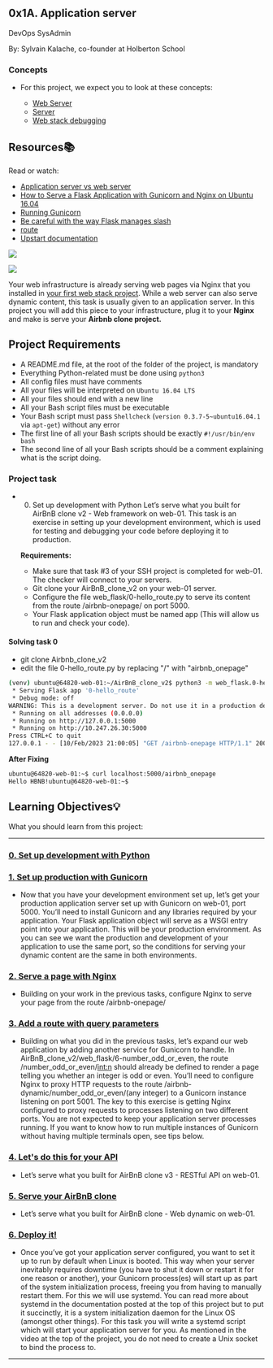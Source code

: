 ## 0x1A. Application server

DevOps	SysAdmin

 By: Sylvain Kalache, co-founder at Holberton School

### Concepts

* For this project, we expect you to look at these concepts:

	+ [Web Server](https://intranet.alxswe.com/concepts/17)
	+ [Server](https://intranet.alxswe.com/concepts/67)
	+ [Web stack debugging](https://intranet.alxswe.com/concepts/68)

## Resources:books:
Read or watch:
* [Application server vs web server](https://intranet.hbtn.io/rltoken/RerpYBxsgrpIorHjbDgulw)
* [How to Serve a Flask Application with Gunicorn and Nginx on Ubuntu 16.04](https://intranet.hbtn.io/rltoken/uosy5QXdMbDPA1tFTR1eoA)
* [Running Gunicorn](https://intranet.hbtn.io/rltoken/QTnnkj6vfQV9ovW_eYWWDQ)
* [Be careful with the way Flask manages slash](https://intranet.hbtn.io/rltoken/whE8do28ZiJJoJLyb1ACwA)
* [route](https://intranet.hbtn.io/rltoken/JLjrXD4MLS3rUkQr5QyxtA)
* [Upstart documentation](https://intranet.hbtn.io/rltoken/oQPs-o5UUcZkxOw5sNIM0g)


![](https://cdn.educba.com/academy/wp-content/uploads/2019/04/What-is-Application-Server-1.jpg.webp)

![](https://cdn.educba.com/academy/wp-content/uploads/2019/04/What-is-Application-Server-1.1.png)


Your web infrastructure is already serving web pages via Nginx that you installed in [your first web stack project](https://github.com/sammykingx/alx-system_engineering-devops/tree/master/0x0C-web_server). While a web server can also serve dynamic content, this task is usually given to an application server. In this project you will add this piece to your infrastructure, plug it to your __Nginx__ and make is serve your __Airbnb clone project.__

## Project Requirements

- A README.md file, at the root of the folder of the project, is mandatory
- Everything Python-related must be done using `python3`
- All config files must have comments
- All your files will be interpreted on `Ubuntu 16.04 LTS`
- All your files should end with a new line
- All your Bash script files must be executable
- Your Bash script must pass `Shellcheck` (`version 0.3.7-5~ubuntu16.04.1` via `apt-get`) without any error
- The first line of all your Bash scripts should be exactly `#!/usr/bin/env bash`
- The second line of all your Bash scripts should be a comment explaining what is the script doing.

### Project task
- 0. Set up development with Python
	Let’s serve what you built for AirBnB clone v2 - Web framework on web-01. This task is an exercise in setting up your development environment, which is used for testing and debugging your code before deploying it to production.

	__Requirements:__

	- Make sure that task #3 of your SSH project is completed for web-01. The checker will connect to your servers.
	- Git clone your AirBnB_clone_v2 on your web-01 server.
	- Configure the file web_flask/0-hello_route.py to serve its content from the route /airbnb-onepage/ on port 5000.
	- Your Flask application object must be named app (This will allow us to run and check your code).

#### Solving task 0
- git clone Airbnb_clone_v2
- edit the file 0-hello_route.py by replacing "/" with "airbnb_onepage"

```bash
(venv) ubuntu@64820-web-01:~/AirBnB_clone_v2$ python3 -m web_flask.0-hello_route
 * Serving Flask app '0-hello_route'
 * Debug mode: off
WARNING: This is a development server. Do not use it in a production deployment. Use a production WSGI server instead.
 * Running on all addresses (0.0.0.0)
 * Running on http://127.0.0.1:5000
 * Running on http://10.247.26.30:5000
Press CTRL+C to quit
127.0.0.1 - - [10/Feb/2023 21:00:05] "GET /airbnb-onepage HTTP/1.1" 200 -

```
__After Fixing__

```bash
ubuntu@64820-web-01:~$ curl localhost:5000/airbnb_onepage
Hello HBNB!ubuntu@64820-web-01:~$
```


## Learning Objectives:bulb:
What you should learn from this project:

---


### [0. Set up development with Python](./README.md)

### [1. Set up production with Gunicorn](./2-app_server-nginx_config)
* Now that you have your development environment set up, let’s get your production application server set up with Gunicorn on web-01, port 5000. You’ll need to install Gunicorn and any libraries required by your application. Your Flask application object will serve as a WSGI entry point into your application. This will be your production environment. As you can see we want the production and development of your application to use the same port, so the conditions for serving your dynamic content are the same in both environments.


### [2. Serve a page with Nginx](./3-app_server-nginx_config)
* Building on your work in the previous tasks, configure Nginx to serve your page from the route /airbnb-onepage/


### [3. Add a route with query parameters](./4-app_server-nginx_config)
* Building on what you did in the previous tasks, let’s expand our web application by adding another service for Gunicorn to handle. In AirBnB_clone_v2/web_flask/6-number_odd_or_even, the route /number_odd_or_even/<int:n> should already be defined to render a page telling you whether an integer is odd or even. You’ll need to configure Nginx to proxy HTTP requests to the route /airbnb-dynamic/number_odd_or_even/(any integer) to a Gunicorn instance listening on port 5001. The key to this exercise is getting Nginx configured to proxy requests to processes listening on two different ports. You are not expected to keep your application server processes running. If you want to know how to run multiple instances of Gunicorn without having multiple terminals open, see tips below.


### [4. Let's do this for your API](./5-app_server-nginx_config)
* Let’s serve what you built for AirBnB clone v3 - RESTful API on web-01.


### [5. Serve your AirBnB clone](./gunicorn.service)
* Let’s serve what you built for AirBnB clone - Web dynamic on web-01.


### [6. Deploy it!](./4-reload_gunicorn_no_downtime)
* Once you’ve got your application server configured, you want to set it up to run by default when Linux is booted. This way when your server inevitably requires downtime (you have to shut it down or restart it for one reason or another), your Gunicorn process(es) will start up as part of the system initialization process, freeing you from having to manually restart them. For this we will use systemd. You can read more about systemd in the documentation posted at the top of this project but to put it succinctly, it is a system initialization daemon for the Linux OS (amongst other things). For this task you will write a systemd script which will start your application server for you. As mentioned in the video at the top of the project, you do not need to create a Unix socket to bind the process to.


---
